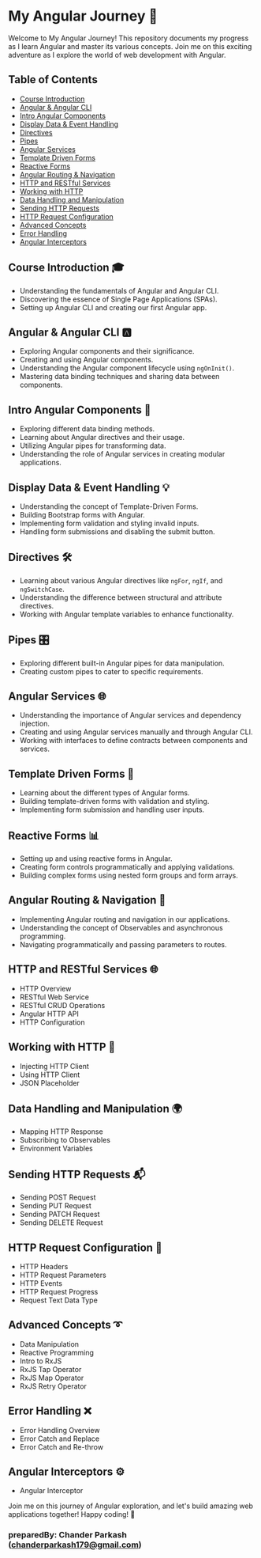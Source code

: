 # My Angular Journey 🚀

Welcome to My Angular Journey! This repository documents my progress as I learn Angular and master its various concepts. Join me on this exciting adventure as I explore the world of web development with Angular.

## Table of Contents

- [Course Introduction](#course-introduction)
- [Angular & Angular CLI](#angular--angular-cli)
- [Intro Angular Components](#intro-angular-components)
- [Display Data & Event Handling](#display-data--event-handling)
- [Directives](#directives)
- [Pipes](#pipes)
- [Angular Services](#angular-services)
- [Template Driven Forms](#template-driven-forms)
- [Reactive Forms](#reactive-forms)
- [Angular Routing & Navigation](#angular-routing--navigation)
- [HTTP and RESTful Services](#http-restful-services)
- [Working with HTTP](#working-with-http)
- [Data Handling and Manipulation](#data-handling-manipulation)
- [Sending HTTP Requests](#sending-http-requests)
- [HTTP Request Configuration](#http-request-configuration)
- [Advanced Concepts](#advanced-concepts)
- [Error Handling](#error-handling)
- [Angular Interceptors](#angular-intercepators)

## Course Introduction 🎓

- Understanding the fundamentals of Angular and Angular CLI.
- Discovering the essence of Single Page Applications (SPAs).
- Setting up Angular CLI and creating our first Angular app.

## Angular & Angular CLI 🅰️

- Exploring Angular components and their significance.
- Creating and using Angular components.
- Understanding the Angular component lifecycle using `ngOnInit()`.
- Mastering data binding techniques and sharing data between components.

## Intro Angular Components 🧩

- Exploring different data binding methods.
- Learning about Angular directives and their usage.
- Utilizing Angular pipes for transforming data.
- Understanding the role of Angular services in creating modular applications.

## Display Data & Event Handling 💡

- Understanding the concept of Template-Driven Forms.
- Building Bootstrap forms with Angular.
- Implementing form validation and styling invalid inputs.
- Handling form submissions and disabling the submit button.

## Directives 🛠️

- Learning about various Angular directives like `ngFor`, `ngIf`, and `ngSwitchCase`.
- Understanding the difference between structural and attribute directives.
- Working with Angular template variables to enhance functionality.

## Pipes 🎛️

- Exploring different built-in Angular pipes for data manipulation.
- Creating custom pipes to cater to specific requirements.

## Angular Services 🌐

- Understanding the importance of Angular services and dependency injection.
- Creating and using Angular services manually and through Angular CLI.
- Working with interfaces to define contracts between components and services.

## Template Driven Forms 📝

- Learning about the different types of Angular forms.
- Building template-driven forms with validation and styling.
- Implementing form submission and handling user inputs.

## Reactive Forms 📊

- Setting up and using reactive forms in Angular.
- Creating form controls programmatically and applying validations.
- Building complex forms using nested form groups and form arrays.

## Angular Routing & Navigation 🚦

- Implementing Angular routing and navigation in our applications.
- Understanding the concept of Observables and asynchronous programming.
- Navigating programmatically and passing parameters to routes.

## HTTP and RESTful Services 🌐

- HTTP Overview
- RESTful Web Service
- RESTful CRUD Operations
- Angular HTTP API
- HTTP Configuration

## Working with HTTP 🔗

- Injecting HTTP Client
- Using HTTP Client
- JSON Placeholder

## Data Handling and Manipulation 🌍

- Mapping HTTP Response
- Subscribing to Observables
- Environment Variables

## Sending HTTP Requests 📬

- Sending POST Request
- Sending PUT Request
- Sending PATCH Request
- Sending DELETE Request

## HTTP Request Configuration 📝

- HTTP Headers
- HTTP Request Parameters
- HTTP Events
- HTTP Request Progress
- Request Text Data Type

## Advanced Concepts ➰

- Data Manipulation
- Reactive Programming
- Intro to RxJS
- RxJS Tap Operator
- RxJS Map Operator
- RxJS Retry Operator

## Error Handling ❌

- Error Handling Overview
- Error Catch and Replace
- Error Catch and Re-throw

## Angular Interceptors ⚙️

- Angular Interceptor

Join me on this journey of Angular exploration, and let's build amazing web applications together! Happy coding! 🚀

### preparedBy: Chander Parkash (chanderparkash179@gmail.com)

